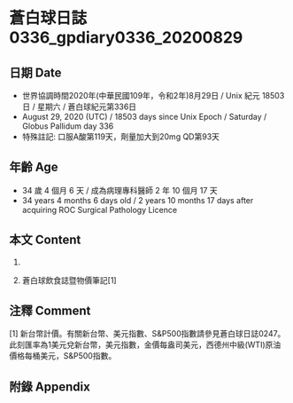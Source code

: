 [_metadata_:encoding]: - "utf-8"
[_metadata_:language]: - "zh-Hant-TW"
[_metadata_:fileformat]: - "markdown"
[_metadata_:MIME_type]: - "text/plain"
[_metadata_:markdown_version]: - "commonmark version 0.29"
[_metadata_:markdown_spec]: - "https://spec.commonmark.org/0.29/"

# 蒼白球日誌0336_gpdiary0336_20200829 #

## 日期 Date ##

* 世界協調時間2020年(中華民國109年，令和2年)8月29日 / Unix 紀元 18503 日 / 星期六 / 蒼白球紀元第336日
* August 29, 2020 (UTC) / 18503 days since Unix Epoch / Saturday / Globus Pallidum day 336
* 特殊註記: 口服A酸第119天，劑量加大到20mg QD第93天

## 年齡 Age ##

* 34 歲 4 個月 6 天 / 成為病理專科醫師 2 年 10 個月 17 天
* 34 years 4 months 6 days old / 2 years 10 months 17 days after acquiring ROC Surgical Pathology Licence

## 本文 Content ##

1. 

    
2. 蒼白球飲食誌暨物價筆記[1]

    

## 注釋 Comment ##

[1] 新台幣計價。有關新台幣、美元指數、S&P500指數請參見蒼白球日誌0247。此刻匯率為1美元兌新台幣，美元指數，金價每盎司美元，西德州中級(WTI)原油價格每桶美元，S&P500指數。



## 附錄 Appendix ##

